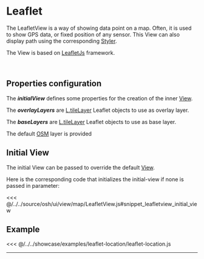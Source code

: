 # Leaflet

The LeafletView is a way of showing data point on a map. Often, it is used to show GPS data, or fixed position of any sensor.
This View can also display path using the corresponding [Styler](../stylers/styler).

The View is based on [LeafletJs](https://leafletjs.com/) framework.

<br/>
<DocumentationLoad path="/guide/api/LeafletView.html"/>

## Properties configuration

The ***initialView*** defines some properties for the creation of the inner
 [View](https://leafletjs.com/reference-1.7.1.html#map-setview).

The ***overlayLayers*** are [L.tileLayer](https://leafletjs.com/reference-1.7.1.html#tilelayer-l-tilelayer)
 Leaflet objects to use as overlay layer. 

The ***baseLayers*** are [L.tileLayer](https://leafletjs.com/reference-1.7.1.html#tilelayer-l-tilelayer)
 Leaflet objects to use as base layer.
 
The default [OSM](https://openlayers.org/en/latest/apidoc/module-ol_source_OSM-OSM.html) layer is provided
 
## Initial View

The initial View can be passed to override the default [View](https://leafletjs.com/reference-1.7.1.html#map-setview).

Here is the corresponding code that initializes the initial-view if none is passed in parameter:

<<< @/../../source/osh/ui/view/map/LeafletView.js#snippet_leafletview_initial_view

## Example

<<< @/../../showcase/examples/leaflet-location/leaflet-location.js

<hr class="demo-hr"/>
<br/><br/>

<Example path="/showcase/leaflet-location.html" style="border:none;width:100%;height: 500px" />
